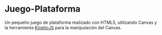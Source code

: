 # Juego-Plataforma
Un pequeño juego de plataforma realizado con HTML5, utilizando Canvas y la herramienta [KineticJS](http://kineticjs.com) 
para la manipulación del Canvas.

